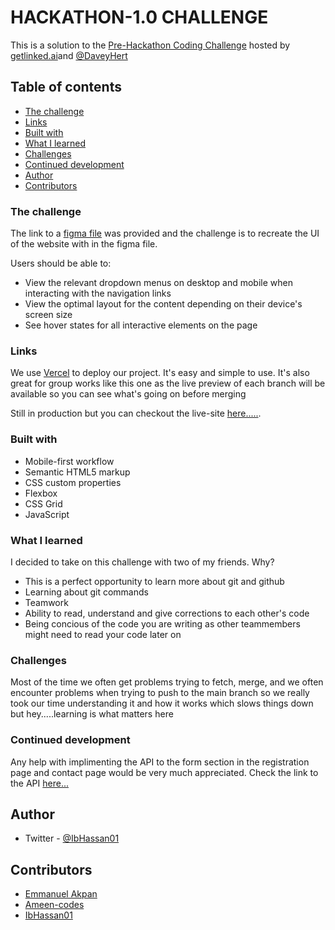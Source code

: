 # HACKATHON-1.0 CHALLENGE

This is a solution to the [Pre-Hackathon Coding Challenge](https://twitter.com/DaveyHert/status/1703730459929161923) hosted by [getlinked.ai](https://getlinked.ai)and [@DaveyHert](https://twitter.com/DaveyHert)

## Table of contents

  - [The challenge](#the-challenge)
  - [Links](#links)
  - [Built with](#built-with)
  - [What I learned](#what-i-learned)
  - [Challenges](#challenges)
  - [Continued development](#continued-development)
  - [Author](#author)
  - [Contributors](#contributors)

### The challenge

The link to a [figma file](https://www.figma.com/file/5WXTnOu1Yy7vjCDCGKSnib/Getlinked?type=design&node-id=0-1&mode=design&t=HjoXGqmatEgSVu5T-0) was provided and the challenge is to recreate the UI of the website with in the figma file.

Users should be able to:
  - View the relevant dropdown menus on desktop and mobile when interacting with the navigation links
  - View the optimal layout for the content depending on their device's screen size
  - See hover states for all interactive elements on the page


### Links
We use [Vercel](https://vercel.com/) to deploy our project. It's easy and simple to use. It's also great for group works like this one as the live preview of each branch will be available so you can see what's going on before merging

Still in production but you can checkout the live-site [here.....](hackaton-1-0.vercel.app).

### Built with

  - Mobile-first workflow
  - Semantic HTML5 markup
  - CSS custom properties
  - Flexbox
  - CSS Grid
  - JavaScript
### What I learned

I decided to take on this challenge with two of my friends. Why?
  - This is a perfect opportunity to learn more about git and github
  - Learning about git commands
  - Teamwork
  - Ability to read, understand and give corrections to each other's code
  - Being concious of the code you are writing as other teammembers might need to read your code later on

### Challenges

Most of the time we often get problems trying to fetch, merge, and we often encounter problems when trying to push to the main branch so we really took our time understanding it and how it works which slows things down but hey.....learning is what matters here

### Continued development

Any help with implimenting the API to the form section in the registration page and contact page would be very much appreciated. Check the link to the API [here...](https://documenter.getpostman.com/view/13489492/2s9YC5zYA5)

## Author

  - Twitter - [@IbHassan01](https://twitter.com/IbHassan01)

## Contributors
  - [Emmanuel Akpan](https://github.com/heisemmaco-dev)
  - [Ameen-codes](https://github.com/Ameen-codes)
  - [IbHassan01](https://github.com/IbHassan01)